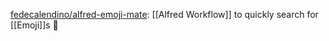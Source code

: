






[fedecalendino/alfred-emoji-mate](https://github.com/fedecalendino/alfred-emoji-mate): [[Alfred Workflow]] to quickly search for [[Emoji]]s 🧉️




